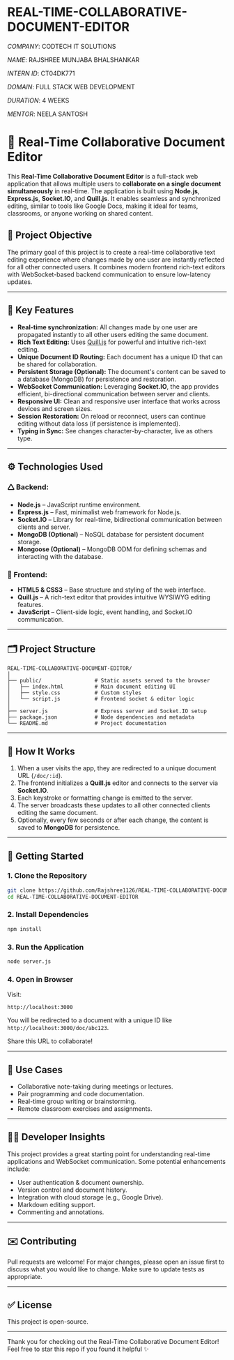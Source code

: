 # REAL-TIME-COLLABORATIVE-DOCUMENT-EDITOR

*COMPANY*: CODTECH IT SOLUTIONS

*NAME*: RAJSHREE MUNJABA BHALSHANKAR

*INTERN ID*: CT04DK771

*DOMAIN*: FULL STACK WEB DEVELOPMENT

*DURATION*: 4 WEEKS

*MENTOR*: NEELA SANTOSH

# 📝 Real-Time Collaborative Document Editor

This **Real-Time Collaborative Document Editor** is a full-stack web application that allows multiple users to **collaborate on a single document simultaneously** in real-time. The application is built using **Node.js**, **Express.js**, **Socket.IO**, and **Quill.js**. It enables seamless and synchronized editing, similar to tools like Google Docs, making it ideal for teams, classrooms, or anyone working on shared content.

## 🚀 Project Objective

The primary goal of this project is to create a real-time collaborative text editing experience where changes made by one user are instantly reflected for all other connected users. It combines modern frontend rich-text editors with WebSocket-based backend communication to ensure low-latency updates.

---

## 🌟 Key Features

* **Real-time synchronization:** All changes made by one user are propagated instantly to all other users editing the same document.
* **Rich Text Editing:** Uses [Quill.js](https://quilljs.com/) for powerful and intuitive rich-text editing.
* **Unique Document ID Routing:** Each document has a unique ID that can be shared for collaboration.
* **Persistent Storage (Optional):** The document's content can be saved to a database (MongoDB) for persistence and restoration.
* **WebSocket Communication:** Leveraging **Socket.IO**, the app provides efficient, bi-directional communication between server and clients.
* **Responsive UI:** Clean and responsive user interface that works across devices and screen sizes.
* **Session Restoration:** On reload or reconnect, users can continue editing without data loss (if persistence is implemented).
* **Typing in Sync:** See changes character-by-character, live as others type.

---

## ⚙️ Technologies Used

### 🛆 Backend:

* **Node.js** – JavaScript runtime environment.
* **Express.js** – Fast, minimalist web framework for Node.js.
* **Socket.IO** – Library for real-time, bidirectional communication between clients and server.
* **MongoDB (Optional)** – NoSQL database for persistent document storage.
* **Mongoose (Optional)** – MongoDB ODM for defining schemas and interacting with the database.

### 🎨 Frontend:

* **HTML5 & CSS3** – Base structure and styling of the web interface.
* **Quill.js** – A rich-text editor that provides intuitive WYSIWYG editing features.
* **JavaScript** – Client-side logic, event handling, and Socket.IO communication.

---

## 🗂️ Project Structure

```
REAL-TIME-COLLABORATIVE-DOCUMENT-EDITOR/
│
├── public/                 # Static assets served to the browser
│   ├── index.html          # Main document editing UI
│   ├── style.css           # Custom styles
│   └── script.js           # Frontend socket & editor logic
│
├── server.js               # Express server and Socket.IO setup
├── package.json            # Node dependencies and metadata
└── README.md               # Project documentation
```

---

## 🔧 How It Works

1. When a user visits the app, they are redirected to a unique document URL (`/doc/:id`).
2. The frontend initializes a **Quill.js** editor and connects to the server via **Socket.IO**.
3. Each keystroke or formatting change is emitted to the server.
4. The server broadcasts these updates to all other connected clients editing the same document.
5. Optionally, every few seconds or after each change, the content is saved to **MongoDB** for persistence.

---

## 🚀 Getting Started

### 1. Clone the Repository

```bash
git clone https://github.com/Rajshree1126/REAL-TIME-COLLABORATIVE-DOCUMENT-EDITOR.git
cd REAL-TIME-COLLABORATIVE-DOCUMENT-EDITOR
```

### 2. Install Dependencies

```bash
npm install
```

### 3. Run the Application

```bash
node server.js
```

### 4. Open in Browser

Visit:

```
http://localhost:3000
```

You will be redirected to a document with a unique ID like `http://localhost:3000/doc/abc123`.

Share this URL to collaborate!

---

## 🧪 Use Cases

* Collaborative note-taking during meetings or lectures.
* Pair programming and code documentation.
* Real-time group writing or brainstorming.
* Remote classroom exercises and assignments.

---

## 👩‍💻 Developer Insights

This project provides a great starting point for understanding real-time applications and WebSocket communication. Some potential enhancements include:

* User authentication & document ownership.
* Version control and document history.
* Integration with cloud storage (e.g., Google Drive).
* Markdown editing support.
* Commenting and annotations.

---

## ✉️ Contributing

Pull requests are welcome! For major changes, please open an issue first to discuss what you would like to change. Make sure to update tests as appropriate.

---

## ✅ License

This project is open-source.

---

Thank you for checking out the Real-Time Collaborative Document Editor! Feel free to star this repo if you found it helpful ✨
